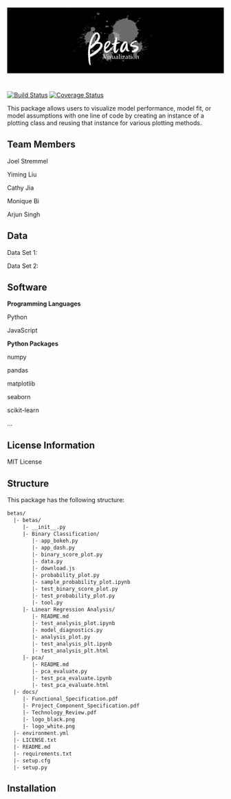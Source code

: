 ![logo](docs/logo_black.png)
#

[![Build Status](https://travis-ci.org/betas-org/betas.svg?branch=master)](https://travis-ci.org/betas-org/betas.svg?branch=master)
[![Coverage Status](https://coveralls.io/repos/github/betas-org/betas/badge.svg?branch=master)](https://coveralls.io/github/betas-org/betas?branch=master)

This package allows users to visualize model performance, model fit, or model assumptions with one line of code by creating an instance of a plotting class and reusing that instance for various plotting methods.

## Team Members
Joel Stremmel

Yiming Liu

Cathy Jia

Monique Bi

Arjun Singh

## Data

Data Set 1:

Data Set 2:

## Software
**Programming Languages**

Python

JavaScript


**Python Packages**

numpy

pandas

matplotlib

seaborn

scikit-learn

...


## License Information

MIT License


## Structure
This package has the following structure:
```
betas/
  |- betas/
     |- __init__.py
     |- Binary Classification/
        |- app_bokeh.py
        |- app_dash.py
        |- binary_score_plot.py
        |- data.py
        |- download.js
        |- probability_plot.py
        |- sample_probability_plot.ipynb
        |- test_binary_score_plot.py
        |- test_probability_plot.py
        |- tool.py
     |- Linear Regression Analysis/
        |- README.md
        |- test_analysis_plot.ipynb
        |- model_diagnostics.py
        |- analysis_plot.py
        |- test_analysis_plt.ipynb
        |- test_analysis_plt.html
     |- pca/
        |- README.md
        |- pca_evaluate.py
        |- test_pca_evaluate.ipynb
        |- test_pca_evaluate.html
  |- docs/
     |- Functional_Specification.pdf
     |- Project_Component_Specification.pdf
     |- Technology_Review.pdf
     |- logo_black.png
     |- logo_white.png
  |- environment.yml
  |- LICENSE.txt
  |- README.md
  |- requirements.txt
  |- setup.cfg
  |- setup.py
```

## Installation
